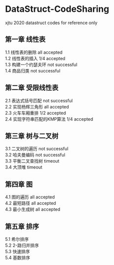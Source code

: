 # DataStruct-CodeSharing   
xjtu 2020 datastruct codes for reference only   
## 第一章  线性表   
1.1 线性表的删除 all accepted   
1.2 线性表的插入 1/4 accepted   
1.3 构建一个约瑟夫环 not successful      
1.4 商品归类 not successful   
## 第二章 受限线性表
2.1 表达式括号匹配 not successful   
2.2 实现杨辉三角形 all accepted   
2.3 火车车厢重排 1/2 accepted   
2.4 实现字符串匹配的KMP算法 1/4 accepted   
## 第三章 树与二叉树
3.1 二叉树的遍历 not successful   
3.2 哈夫曼编码 not successful   
3.3 平衡二叉查找树 timeout   
3.4 大顶堆 timeout   
## 第四章 图
4.1 图的遍历 all accepted   
4.2 最短路径 all accepted   
4.3 最小生成树 all accepted   
## 第五章 排序
5.1 希尔排序   
5.2 2-路归并排序   
5.3 快速排序   
5.4 基数排序   
